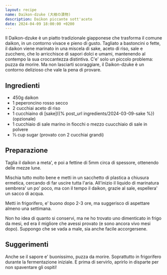 ```yaml
---
layout: recipe
name: Daikon-dzuke (大根の漬物)
description: Daikon piccante sott'aceto
date: 2024-04-09 18:00:00 +0200
---
```


Il Daikon-dzuke è un piatto tradizionale giapponese che trasforma il comune daikon, in un contorno vivace e pieno di gusto. Tagliato a bastoncini o fette, il daikon viene marinato in una miscela di sake, aceto di riso, sale e zucchero, che lo arricchisce di sapori dolci e umami, mantenendo al contempo la sua croccantezza distintiva. C'e' solo un piccolo problema: puzza da morire. Ma non lasciarti scoraggiare, il Daikon-dzuke è un contorno delizioso che vale la pena di provare.

## Ingredienti

- 450g daikon
- 1 peperoncino rosso secco
- 2 cucchiai aceto di riso
- 1 cucchiaino di [sake]({% post_url ingredients/2024-03-09-sake %}) (opzionale)
- 1 cucchiaio di sale marino in fiocchi o mezzo cuucchiaio di sale in polvere
- ⅓ cup sugar (provato con 2 cucchiai grandi)

## Preparazione

Taglia il daikon a meta', e poi a fettine di 5mm circa di spessore, ottenendo delle mezze lune.

Mischia tutto molto bene e metti in un sacchetto di plastica a chiusura ermetica, cercando di far uscire tutta l'aria. All'inizio il liquido di marinatura sembrera' un po' poco, ma con il tempo il daikon, grazie al sale, espellera' un sacco di acqua.

Metti in frigorifero, e' buono dopo 2-3 ore, ma suggerisco di aspettare almeno una settimana.

Non ho idea di quanto si conservi, ma ne ho trovato uno dimenticato in frigo da mesi, ed era il migliore che avessi provato (e sono ancora vivo mesi dopo). Suppongo che se vada a male, sia anche facile accorgersene.

## Suggerimenti

Anche se il sapore e' buonissimo, puzza da morire. Soprattutto in frigorifero durante la fermentazione iniziale. E prima di servirlo, aprirlo in disparte per non spaventare gli ospiti!
